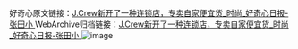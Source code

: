 好奇心原文链接：[J.Crew新开了一种连锁店，专卖自家便宜货_时尚_好奇心日报-张田小 ](https://www.qdaily.com/articles/12010.html)
WebArchive归档链接：[J.Crew新开了一种连锁店，专卖自家便宜货_时尚_好奇心日报-张田小 ](http://web.archive.org/web/20160426025050/http://www.qdaily.com:80/articles/12010.html)
![image](http://ww3.sinaimg.cn/large/007d5XDply1g3wbmfpaz7j30u03cr7wh)